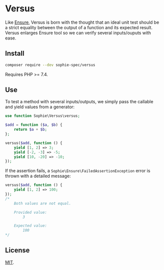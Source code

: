 # Versus

Like [Ensure](https://github.com/SophieSpec/ensure), Versus is born with the thought that an ideal unit test should be a strict equality between the output of a function and its expected result. Versus enlarges Ensure tool so we can verify several inputs/ouputs with ease.

## Install

```sh
composer require --dev sophie-spec/versus
```

Requires PHP >= 7.4.

## Use

To test a method with several inputs/outputs, we simply pass the callable and yield values from a generator:

```php
use function Sophie\Versus\versus;

$add = function ($a, $b) {
    return $a + $b;
};

versus($add, function () {
    yield [1, 2] => 3;
    yield [-2, -3] => -5;
    yield [10, -20] => -10;
});
```

If the assertion fails, a `Sophie\Ensure\FailedAssertionException` error is thrown with a detailed message:

```php
versus($add, function () {
    yield [1, 2] => 100;
});
/*
    Both values are not equal.

    Provided value:
        3

    Expected value:
        100
*/
```

## License

[MIT](http://dreamysource.mit-license.org).
